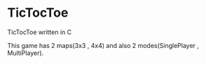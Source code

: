 # TicTocToe
TicTocToe written in C

This game has 2 maps(3x3 , 4x4) and also 2 modes(SinglePlayer , MultiPlayer).
